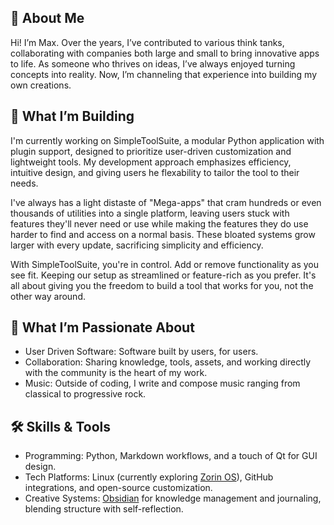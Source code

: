 ## 👋 About Me
Hi! I’m Max. Over the years, I’ve contributed to various think tanks, collaborating with companies both large and small to bring innovative apps to life. As someone who thrives on ideas, I’ve always enjoyed turning concepts into reality. Now, I’m channeling that experience into building my own creations.

## 🔧 What I’m Building
I'm currently working on SimpleToolSuite, a modular Python application with plugin support, designed to prioritize user-driven customization and lightweight tools. My development approach emphasizes efficiency, intuitive design, and giving users he flexability to tailor the tool to their needs.

I've always has a light distaste of "Mega-apps" that cram hundreds or even thousands of utilities into a single platform, leaving users stuck with features they'll never need or use while making the features they do use harder to find and access on a normal basis. These bloated systems grow larger with every update, sacrificing simplicity and efficiency.

With SimpleToolSuite, you're in control. Add or remove functionality as you see fit. Keeping our setup as streamlined or feature-rich as you prefer. It's all about giving you the freedom to build a tool that works for you, not the other way around.

## 🌟 What I’m Passionate About

- User Driven Software: Software built by users, for users.
- Collaboration: Sharing knowledge, tools, assets, and working directly with the community is the heart of my work.
- Music: Outside of coding, I write and compose music ranging from classical to progressive rock. 

## 🛠 Skills & Tools
- Programming: Python, Markdown workflows, and a touch of Qt for GUI design.
- Tech Platforms: Linux (currently exploring [Zorin OS](https://zorin.com/os/)), GitHub integrations, and open-source customization.
- Creative Systems: [Obsidian](https://obsidian.md) for knowledge management and journaling, blending structure with self-reflection.
